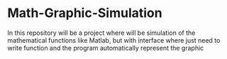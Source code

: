# Math-Graphic-Simulation
In this repository will be a project where will be simulation of the mathematical functions like Matlab, but with interface where just need to write function and the program automatically represent the graphic  
